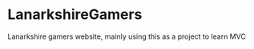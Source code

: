 LanarkshireGamers
=================

Lanarkshire gamers website, mainly using this as a project to learn MVC